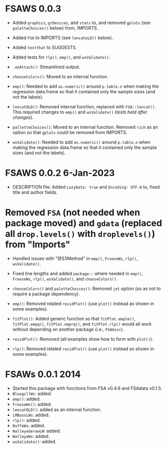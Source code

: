 # FSAWS 0.0.3
* Added `graphics`, `grDevices`, and `stats` to, and removed `gplots` (see `paletteChoices()` below) from, IMPORTS.
* Added `FSA` to IMPORTS (see `lencatoLD()` below).
* Added `testthat` to SUGGESTS.
* Added tests for `rlp()`, `emp()`, and `wsValidate()`.

* `.onAttach()`: Streamlined output.
* `chooseColors()`: Moved to an internal function.
* `emp()`: Needed to add `as.numeric()` around `p.table.n` when making the regression data.frame so that it contained only the sample sizes (and not the labels).
* `lencatOLD()`: Removed internal function, replaced with `FSA::lencat()`. This required changes to `emp()` and `wsValidate()` (*tests held after changes*).
* `palletteChoices()`: Moved to an internal function. Removed `rich` as an option so that `gplots` could be removed from IMPORTS.
* `wsValidate()`: Needed to add `as.numeric()` around `p.table.n` when making the regression data.frame so that it contained only the sample sizes (and not the labels).

# FSAWS 0.0.2 6-Jan-2023 
* DESCRIPTION file: Added `LazyData: true` and `Encoding: UTF-8` to, fixed title and author fields.
# Removed `FSA` (not needed when package moved) and `gdata` (replaced all `drop.levels()` with `droplevels()`) from "Imports"
* Handled issues with "@S3Method" in `emp()`, `FroeseWs`, `rlp()`, `wsValidate()`.
* Fixed line lengths and added `package::` where needed in `emp()`, `FroeseWs`, `rlp()`, `wsValidate()`, and `chooseColors()`.

* `chooseColors()` and `paletteChoices()`: Removed `jet` option (so as not to require a package dependency).
* `emp()`: Removed related `residPlot()` (use `plot()` instead as shown in some examples).
* `fitPlot()`: Added generic function so that `fitPlot.emplm()`, `fitPlot.empq()`, `fitPlot.emprq()`, and `fitPlot.rlp()` would all work without depending on another package (i.e., `FSAmisc`).
* `residPlot()`: Removed (all examples show how to form with `plot()`).
* `rlp()`: Removed related `residPlot()` (use `plot()` instead as shown in some examples).

# FSAWs 0.0.1 2014
* Started this package with functions from FSA v0.4.6 and FSAdata v0.1.5.
* `BluegillWs`: added.
* `emp()`: added.
* `FroeseWs()`: added.
* `lencatOLD()`: added as an internal function.
* `LMBassLWs`: added.
* `rlp()`: added.
* `RuffeWs`: added.
* `WalleyeGerowLW`: added.
* `WalleyeWs`: added.
* `wsValidate()`: added.
